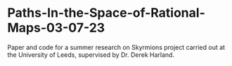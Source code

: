 # Paths-In-the-Space-of-Rational-Maps-03-07-23
Paper and code for a summer research on Skyrmions project carried out at the University of Leeds, supervised by Dr. Derek Harland.
